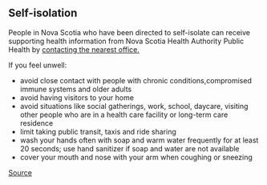 ## Self-isolation 

People in Nova Scotia who have been directed to self-isolate can receive supporting health information from Nova Scotia Health Authority Public Health by [contacting the nearest office.](http://www.nshealth.ca/public-health-offices)

If you feel unwell:

* avoid close contact with people with chronic conditions,compromised immune systems and older adults
* avoid having visitors to your home
* avoid situations like social gatherings, work, school, daycare, visiting other people who are in a health care facility or long-term care residence
* limit taking public transit, taxis and ride sharing
* wash your hands often with soap and warm water frequently for at least 20 seconds; use hand sanitizer if soap and water are not available
* cover your mouth and nose with your arm when coughing or sneezing

[Source](https://novascotia.ca/coronavirus/)
